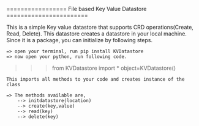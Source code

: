 =================  File based Key Value Datastore   =======================



This is a simple Key value datastore that supports CRD operations(Create, Read, Delete). 
This datastore creates a datastore in your local machine.
Since it is a package, you can initialize by following steps.

	=> open your terminal, run pip install KVDatastore
	=> now open your python, run following code.
	
>>> from KVDatastore import *
>>> object=KVDatastore()
	
	This imports all methods to your code and creates instance of the class

	=> The methods available are,
		--> initdatastore(location)
		--> create(key,value)	
		--> read(key)
		--> delete(key)